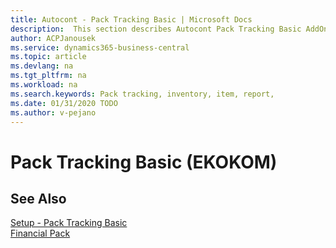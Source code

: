 ```yaml
---
title: Autocont - Pack Tracking Basic | Microsoft Docs
description:  This section describes Autocont Pack Tracking Basic AddOn
author: ACPJanousek
ms.service: dynamics365-business-central
ms.topic: article
ms.devlang: na
ms.tgt_pltfrm: na
ms.workload: na
ms.search.keywords: Pack tracking, inventory, item, report,
ms.date: 01/31/2020 TODO
ms.author: v-pejano
---
```


# Pack Tracking Basic (EKOKOM)

## See Also
[Setup - Pack Tracking Basic](ac-pack-tracking-basic-setup.md)  
[Financial Pack](ac-finance-pack.md)  

